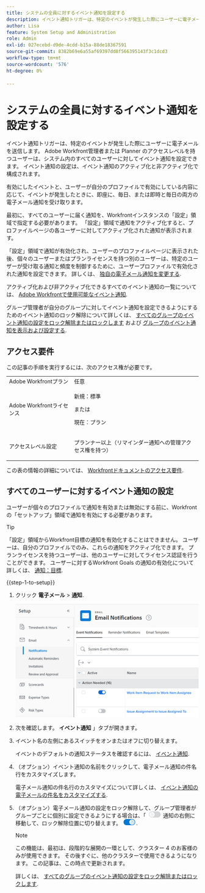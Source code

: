 ```yaml
---
title: システムの全員に対するイベント通知を設定する
description: イベント通知トリガーは、特定のイベントが発生した際にユーザーに電子メールを送信します。 Adobe Workfront管理者または Planner のアクセスレベルを持つユーザーは、システム内のすべてのユーザーに対してイベント通知を設定できます。 イベント通知の設定は、イベント通知のアクティブ化と非アクティブ化で構成されます。
author: Lisa
feature: System Setup and Administration
role: Admin
exl-id: 027ecebd-d9de-4cdd-b15a-88de18367591
source-git-commit: 8382b69e6a55af69397dd8f566395143f3c1dcd3
workflow-type: tm+mt
source-wordcount: '576'
ht-degree: 0%

---
```


# システムの全員に対するイベント通知を設定する

<!-- Audited: 1/2024 -->

<!--DON'T DELETE, DRAFT OR HIDE THIS ARTICLE. IT IS LINKED TO THE PRODUCT, THROUGH THE CONTEXT SENSITIVE HELP LINKS-->

イベント通知トリガーは、特定のイベントが発生した際にユーザーに電子メールを送信します。 Adobe Workfront管理者または Planner のアクセスレベルを持つユーザーは、システム内のすべてのユーザーに対してイベント通知を設定できます。 イベント通知の設定は、イベント通知のアクティブ化と非アクティブ化で構成されます。

<!--Alina annotation on the word "all" in 2nd sentence: abive, drafted and remains QS only-->

有効にしたイベントと、ユーザーが自分のプロファイルで有効にしている内容に応じて、イベントが発生したときに、即座に、毎日、または即時と毎日の両方の電子メール通知を受け取ります。

最初に、すべてのユーザーに届く通知を、Workfrontインスタンスの「設定」領域で指定する必要があります。 「設定」領域で通知をアクティブ化すると、プロファイルページの各ユーザーに対してアクティブ化された通知が表示されます。

「設定」領域で通知が有効化され、ユーザーのプロファイルページに表示された後、個々のユーザーまたはプランライセンスを持つ別のユーザーは、特定のユーザーが受け取る通知と頻度を制御するために、ユーザープロファイルで有効化された通知を設定できます。 詳しくは、 [独自の電子メール通知を変更する](../../../workfront-basics/using-notifications/activate-or-deactivate-your-own-event-notifications.md).

アクティブ化および非アクティブ化できるすべてのイベント通知の一覧については、 [Adobe Workfrontで使用可能なイベント通知](../../../administration-and-setup/manage-workfront/emails/event-notifications-available-in-wf.md).

グループ管理者が自分のグループに対してイベント通知を設定できるようにするためのイベント通知のロック解除について詳しくは、 [すべてのグループのイベント通知の設定をロック解除またはロックします](../../../administration-and-setup/manage-workfront/emails/unlock-configuration-of-event-notifications-for-groups.md) および [グループのイベント通知を表示および設定する](../../../administration-and-setup/manage-groups/create-and-manage-groups/view-and-configure-event-notifications-group.md).

## アクセス要件

この記事の手順を実行するには、次のアクセス権が必要です。

<table style="table-layout:auto"> 
 <col> 
 <col> 
 <tbody> 
  <tr> 
   <td role="rowheader">Adobe Workfrontプラン</td> 
   <td>任意</td> 
  </tr> 
  <tr> 
   <td role="rowheader">Adobe Workfrontライセンス</td> 
   <td> <p>新規：標準</p>
 <p>または</p> 
<p>現在：プラン</p> 
</td> 
  </tr> 
  <tr> 
   <td role="rowheader">アクセスレベル設定</td> 
   <td> <p>プランナー以上（リマインダー通知への管理アクセス権を持つ）</p> </td> 
  </tr> 
 </tbody> 
</table>

この表の情報の詳細については、 [Workfrontドキュメントのアクセス要件](/help/quicksilver/administration-and-setup/add-users/access-levels-and-object-permissions/access-level-requirements-in-documentation.md).

## すべてのユーザーに対するイベント通知の設定

ユーザーが個々のプロファイルで通知を有効または無効にする前に、Workfrontの「セットアップ」領域で通知を有効にする必要があります。

>[!TIP]
>
>「設定」領域からWorkfront目標の通知を有効化することはできません。 ユーザーは、自分のプロファイルでのみ、これらの通知をアクティブ化できます。 プランライセンスを持つユーザーは、他のユーザーに対してライセンス認証を行うことができます。 ユーザーに対するWorkfront Goals の通知の有効化について詳しくは、 [通知：目標](../../../workfront-basics/using-notifications/notifications-goals.md).

{{step-1-to-setup}}

1. クリック **電子メール** > **通知**.

   ![](assets/notifications-area-under-setup-emails.png)


1. 次を確認します。 **イベント通知** 」タブが開きます。
1. イベント名の左側にあるスイッチをオンまたはオフに切り替えます。

   イベントのデフォルトの通知ステータスを確認するには、 [イベント通知](../../../workfront-basics/using-notifications/event-notifications.md).

1. （オプション）イベント通知の名前をクリックして、電子メール通知の件名行をカスタマイズします。

   電子メール通知の件名行のカスタマイズについて詳しくは、 [イベント通知の電子メールの件名をカスタマイズする](../../../administration-and-setup/manage-workfront/emails/custom-email-subjects-event-notification.md).

1. （オプション）電子メール通知の設定をロック解除して、グループ管理者がグループごとに個別に設定できるようにする場合は、「 ![](assets/lock-toggle-button.png) 通知の右側に移動して、ロック解除位置に切り替えます。 ![](assets/unlock-toggle-button.png).

   >[!NOTE]
   >
   >この機能は、最初は、段階的な展開の一環として、クラスター 4 のお客様のみが使用できます。 その後すぐに、他のクラスターで使用できるようになります。 この記事は、この時点で更新されます。

   詳しくは、 [すべてのグループのイベント通知の設定をロック解除またはロックします](../../../administration-and-setup/manage-workfront/emails/unlock-configuration-of-event-notifications-for-groups.md).
